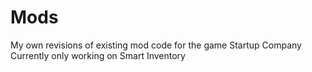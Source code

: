 # Mods
My own revisions of existing mod code for the game Startup Company
<br>
Currently only working on Smart Inventory

